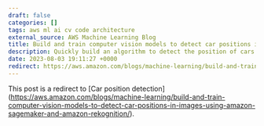 ```yaml
---
draft: false
categories: []
tags: aws ml ai cv code architecture
external_source: AWS Machine Learning Blog
title: Build and train computer vision models to detect car positions in images using Amazon SageMaker and Amazon Rekognition
description: Quickly build an algorithm to detect the position of cars without complex custom models and fine-tuning, by using clever post-processing.
date: 2023-08-03 19:11:27 +0000
redirect: https://aws.amazon.com/blogs/machine-learning/build-and-train-computer-vision-models-to-detect-car-positions-in-images-using-amazon-sagemaker-and-amazon-rekognition/
---
```


This post is a redirect to [Car position detection] (https://aws.amazon.com/blogs/machine-learning/build-and-train-computer-vision-models-to-detect-car-positions-in-images-using-amazon-sagemaker-and-amazon-rekognition/).
